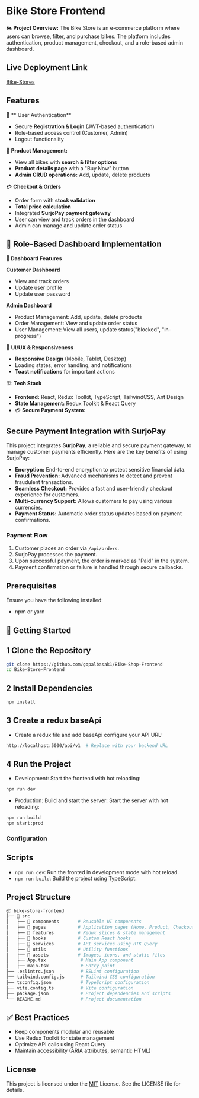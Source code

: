 # Bike Store Frontend

🏍️ **Project Overview:**
The Bike Store is an e-commerce platform where users can browse, filter, and purchase bikes. The platform includes authentication, product management, checkout, and a role-based admin dashboard.

## Live Deployment Link

[Bike-Stores](https://bike-stores.vercel.app/)

## Features

🔐 ** User Authentication**

- Secure **Registration & Login** (JWT-based authentication)
- Role-based access control (Customer, Admin)
- Logout functionality

🛒 **Product Management:**

- View all bikes with **search & filter options**
- **Product details page** with a "Buy Now" button
- **Admin CRUD operations:** Add, update, delete products

💳 **Checkout & Orders**

- Order form with **stock validation**
- **Total price calculation**
- Integrated **SurjoPay payment gateway**
- User can view and track orders in the dashboard
- Admin can manage and update order status

## 🏢 Role-Based Dashboard Implementation

**🎯 Dashboard Features**

**Customer Dashboard**

- View and track orders
- Update user profile
- Update user password

**Admin Dashboard**

- Product Management: Add, update, delete products
- Order Management: View and update order status
- User Management: View all users, update status("blocked", "in-progress")

🎨 **UI/UX & Responsiveness**

- **Responsive Design** (Mobile, Tablet, Desktop)
- Loading states, error handling, and notifications
- **Toast notifications** for important actions

🏗️ **Tech Stack**

- **Frontend:** React, Redux Toolkit, TypeScript, TailwindCSS, Ant Design
- **State Management:** Redux Toolkit & React Query
- 💳 **Secure Payment System:**

## Secure Payment Integration with SurjoPay

This project integrates **SurjoPay**, a reliable and secure payment gateway, to manage customer payments efficiently. Here are the key benefits of using SurjoPay:

- **Encryption:** End-to-end encryption to protect sensitive financial data.
- **Fraud Prevention:** Advanced mechanisms to detect and prevent fraudulent transactions.
- **Seamless Checkout:** Provides a fast and user-friendly checkout experience for customers.
- **Multi-currency Support:** Allows customers to pay using various currencies.
- **Payment Status:** Automatic order status updates based on payment confirmations.

### Payment Flow

1. Customer places an order via `/api/orders`.
2. SurjoPay processes the payment.
3. Upon successful payment, the order is marked as "Paid" in the system.
4. Payment confirmation or failure is handled through secure callbacks.

## Prerequisites

Ensure you have the following installed:

- npm or yarn

## 🚀 Getting Started

## 1 Clone the Repository

```bash
git clone https://github.com/gopalbasak1/Bike-Shop-Frontend
cd Bike-Store-Frontend
```

## 2 Install Dependencies

```bash
npm install
```

## 3 Create a redux baseApi

- Create a redux file and add baseApi configure your API URL:

```bash
http://localhost:5000/api/v1  # Replace with your backend URL
```

## 4 Run the Project

- Development: Start the frontend with hot reloading:

```bash
npm run dev
```

- Production: Build and start the server: Start the server with hot reloading:

```bash
npm run build
npm start:prod
```

### Configuration

## Scripts

- `npm run dev`: Run the fronted in development mode with hot reload.
- `npm run build`: Build the project using TypeScript.

## Project Structure

```bash
📦 bike-store-frontend
├── 📂 src
│   ├── 📂 components       # Reusable UI components
│   ├── 📂 pages            # Application pages (Home, Product, Checkout, etc.)
│   ├── 📂 features         # Redux slices & state management
│   ├── 📂 hooks            # Custom React hooks
│   ├── 📂 services         # API services using RTK Query
│   ├── 📂 utils            # Utility functions
│   ├── 📂 assets           # Images, icons, and static files
│   ├── App.tsx             # Main App component
│   ├── main.tsx            # Entry point
├── .eslintrc.json          # ESLint configuration
├── tailwind.config.js      # Tailwind CSS configuration
├── tsconfig.json           # TypeScript configuration
├── vite.config.ts          # Vite configuration
├── package.json            # Project dependencies and scripts
└── README.md               # Project documentation

```

## ✅ Best Practices

- Keep components modular and reusable
- Use Redux Toolkit for state management
- Optimize API calls using React Query
- Maintain accessibility (ARIA attributes, semantic HTML)

## License

This project is licensed under the [MIT](https://choosealicense.com/licenses/mit/) License. See the LICENSE file for details.
